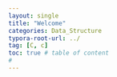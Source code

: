 ```yaml
---
layout: single
title: "Welcome"
categories: Data_Structure
typora-root-url: ../
tag: [C, c]
toc: true # table of content
#
---
```

